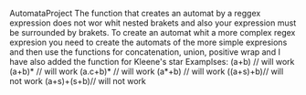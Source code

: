 AutomataProject
The function that creates an automat by a reggex expression does not wor whit nested brakets and
also your expression must be surrounded by brakets.
To create an automat whit a more complex regex expresion you need to create the automats of the more
simple expresions and then use the functions for concatenation, union, positive wrap and I have also added the function for
Kleene's star
Examplses:
(a+b) // will work
(a+b)* // will work
(a.c+b)* // will work
(a*+b) // will work
((a+s)+b)// will not work
(a+s)+(s+b)// will not work
